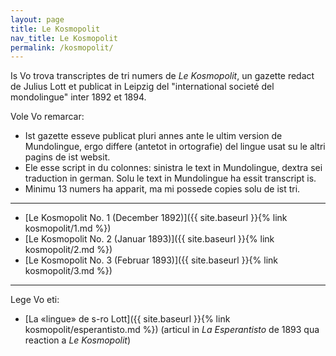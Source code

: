 ```yaml
---
layout: page
title: Le Kosmopolit
nav_title: Le Kosmopolit
permalink: /kosmopolit/
---
```


Is Vo trova transcriptes de tri numers de *Le Kosmopolit*, un gazette redact de Julius Lott et publicat in Leipzig del "international societé del mondolingue" inter 1892 et 1894.

Vole Vo remarcar:

- Ist gazette esseve publicat pluri annes ante le ultim version de Mundolingue, ergo differe (antetot in ortografie) del lingue usat su le altri pagins de ist websit.
- Ele esse script in du colonnes: sinistra le text in Mundolingue, dextra sei traduction in german. Solu le text in Mundolingue ha essit transcript is.
- Minimu 13 numers ha apparit, ma mi possede copies solu de ist tri.

---

- [Le Kosmopolit No. 1 (December 1892)]({{ site.baseurl }}{% link kosmopolit/1.md %})
- [Le Kosmopolit No. 2 (Januar 1893)]({{ site.baseurl }}{% link kosmopolit/2.md %})
- [Le Kosmopolit No. 3 (Februar 1893)]({{ site.baseurl }}{% link kosmopolit/3.md %})

---

Lege Vo eti:

- [La «lingue» de s-ro Lott]({{ site.baseurl }}{% link kosmopolit/esperantisto.md %}) (articul in *La Esperantisto* de 1893 qua reaction a *Le Kosmopolit*)
